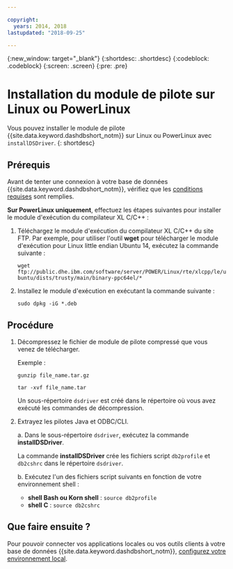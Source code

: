 ```yaml
---

copyright:
  years: 2014, 2018
lastupdated: "2018-09-25"

---
```


<!-- Attribute definitions --> 
{:new_window: target="_blank"}
{:shortdesc: .shortdesc}
{:codeblock: .codeblock}
{:screen: .screen}
{:pre: .pre}

# Installation du module de pilote sur Linux ou PowerLinux

Vous pouvez installer le module de pilote {{site.data.keyword.dashdbshort_notm}} sur Linux ou PowerLinux avec `installDSDriver`.
{: shortdesc}

## Prérequis

Avant de tenter une connexion à votre base de données {{site.data.keyword.dashdbshort_notm}}, vérifiez que les [conditions requises](connecting.html#prereqs) sont remplies.

<!-- Download the Db2 driver package for your operating system from the web console and install it. -->

**Sur PowerLinux uniquement**, effectuez les étapes suivantes pour installer le module d'exécution du compilateur XL C/C++ :

1. Téléchargez le module d'exécution du compilateur XL C/C++ du site FTP. Par exemple, pour utiliser l'outil **wget** pour télécharger le module d'exécution pour Linux little endian Ubuntu 14, exécutez la commande suivante : 

   `wget ftp://public.dhe.ibm.com/software/server/POWER/Linux/rte/xlcpp/le/ubuntu/dists/trusty/main/binary-ppc64el/*`
2. Installez le module d'exécution en exécutant la commande suivante :

   `sudo dpkg -iG *.deb` 

## Procédure

1. Décompressez le fichier de module de pilote compressé que vous venez de télécharger.

   Exemple : 

   `gunzip file_name.tar.gz`

   `tar -xvf file_name.tar`

    Un sous-répertoire `dsdriver` est créé dans le répertoire où vous avez exécuté les commandes de décompression.
2. Extrayez les pilotes Java et ODBC/CLI.

   a. Dans le sous-répertoire `dsdriver`, exécutez la commande **installDSDriver**.
   
   La commande **installDSDriver** crée les fichiers script `db2profile` et `db2cshrc` dans le répertoire `dsdriver`.

   b. Exécutez l'un des fichiers script suivants en fonction de votre environnement shell :

   - **shell Bash ou Korn shell** : `source db2profile`
   - **shell C** : `source db2cshrc`

## Que faire ensuite ?

Pour pouvoir connecter vos applications locales ou vos outils clients à votre base de données {{site.data.keyword.dashdbshort_notm}}, [configurez votre environnement local](driver_pkg_cfg.html).   




